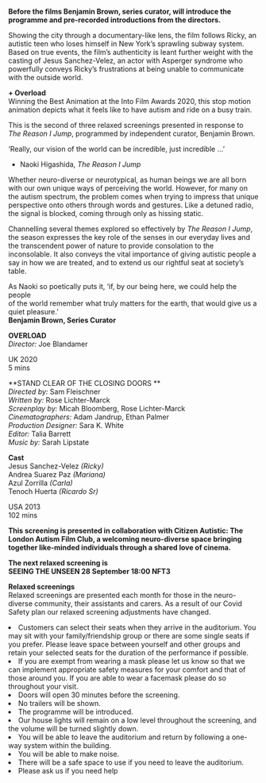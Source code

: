 
**Before the films Benjamin Brown, series curator, will introduce the programme and pre-recorded introductions from the directors.**<br>

Showing the city through a documentary-like lens, the film follows Ricky, an autistic teen who loses himself in New York’s sprawling subway system. Based on true events, the film’s authenticity is leant further weight with the casting of Jesus Sanchez-Velez, an actor with Asperger syndrome who powerfully conveys Ricky’s frustrations at being unable to communicate with the outside world.

**+ Overload**<br>
Winning the Best Animation at the Into Film Awards 2020, this stop motion animation depicts what it feels like to have autism and ride on a busy train.

This is the second of three relaxed screenings presented in response to  
_The Reason I Jump_, programmed by independent curator, Benjamin Brown.

‘Really, our vision of the world can be incredible, just incredible …’  
- Naoki Higashida, _The Reason I Jump_

Whether neuro-diverse or neurotypical, as human beings we are all born with our own unique ways of perceiving the world. However, for many on the autism spectrum, the problem comes when trying to impress that unique perspective onto others through words and gestures. Like a detuned radio, the signal is blocked, coming through only as hissing static.

Channelling several themes explored so effectively by _The Reason I Jump_, the season expresses the key role of the senses in our everyday lives and the transcendent power of nature to provide consolation to the inconsolable. It also conveys the vital importance of giving autistic people a say in how we are treated, and to extend us our rightful seat at society’s table.

As Naoki so poetically puts it, ‘if, by our being here, we could help the people  
of the world remember what truly matters for the earth, that would give us a  quiet pleasure.’<br>
**Benjamin Brown, Series Curator**<br>


**OVERLOAD**<br>
_Director:_ Joe Blandamer<br>

UK 2020<br>
5 mins<br>

**STAND CLEAR OF THE CLOSING DOORS **<br>
_Directed by:_ Sam Fleischner<br>
_Written by:_ Rose Lichter-Marck<br>
_Screenplay by:_ Micah Bloomberg, Rose Lichter-Marck<br>
_Cinematographers:_ Adam Jandrup, Ethan Palmer<br>
_Production Designer:_ Sara K. White<br>
_Editor:_ Talia Barrett<br>
_Music by:_ Sarah Lipstate<br>

**Cast**<br>
Jesus Sanchez-Velez _(Ricky)_<br>
Andrea Suarez Paz _(Mariana)_<br>
Azul Zorrilla _(Carla)_<br>
Tenoch Huerta _(Ricardo Sr)_<br>

USA 2013<br>
102 mins<br>

**This screening is presented in collaboration with Citizen Autistic: The London Autism Film Club, a welcoming neuro-diverse space bringing together like-minded individuals through a shared love of cinema.**<br>




**The next relaxed screening is** <br>
**SEEING THE UNSEEN
28 September 18:00 NFT3**<br>


**Relaxed screenings**<br>
Relaxed screenings are presented each month for those in the neuro-diverse community, their assistants and carers. As a result of our Covid Safety plan our relaxed screening adjustments have changed.

<li>Customers can select their seats when they arrive in the auditorium. You may sit with your family/friendship group or there are some single seats if you prefer. Please leave space between yourself and other groups and retain your selected seats for the duration of the performance if possible.

<li>If you are exempt from wearing a mask please let us know so that we can implement appropriate safety measures for your comfort and that of those around you. If you are able to wear a facemask please do so throughout your visit.

<li>Doors will open 30 minutes before the screening.

<li>No trailers will be shown.

<li>The programme will be introduced.

<li>Our house lights will remain on a low level throughout the screening, and the volume will be turned slightly down.

<li>You will be able to leave the auditorium and return by following a one-way system within the building.

<li>You will be able to make noise.

<li>There will be a safe space to use if you need to leave the auditorium.

<li>Please ask us if you need help
<!--stackedit_data:
eyJoaXN0b3J5IjpbMTMwODE1Mzc3MSwtMTI2MTcyMzU2MiwxOT
QxNjk4OTY1LDczMDk5ODExNl19
-->